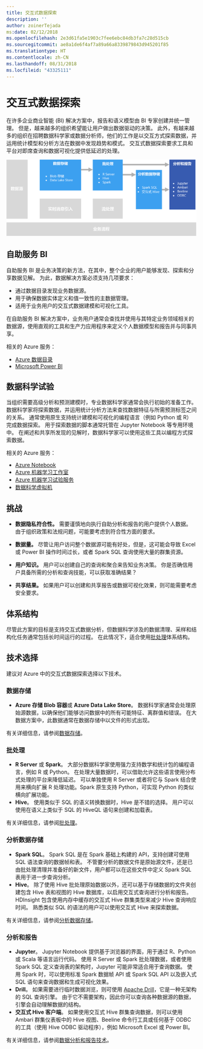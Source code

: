 ```yaml
---
title: 交互式数据探索
description: ''
author: zoinerTejada
ms:date: 02/12/2018
ms.openlocfilehash: 2e3d61fa5e1903c7fee6ebc84db3fa7c28d515cb
ms.sourcegitcommit: ae8a1de6f4af7a89a66a8339879843d945201f85
ms.translationtype: HT
ms.contentlocale: zh-CN
ms.lasthandoff: 08/31/2018
ms.locfileid: "43325111"
---
```

# <a name="interactive-data-exploration"></a>交互式数据探索

在许多企业商业智能 (BI) 解决方案中，报告和语义模型由 BI 专家创建并统一管理。 但是，越来越多的组织希望能让用户做出数据驱动的决策。 此外，有越来越多的组织在招聘数据科学家或数据分析师，他们的工作是以交互方式探索数据，并运用统计模型和分析方法在数据中发现趋势和模式。 交互式数据探索要求工具和平台对即席查询和数据可视化提供低延迟的处理。

![](./images/data-exploration.png)

## <a name="self-service-bi"></a>自助服务 BI

自助服务 BI 是业务决策的新方法，在其中，整个企业的用户能够发现、探索和分享数据见解。 为此，数据解决方案必须支持几项要求：

* 通过数据目录发现业务数据源。
* 用于确保数据实体定义和值一致性的主数据管理。
* 适用于业务用户的交互式数据建模和可视化工具。

在自助服务 BI 解决方案中，业务用户通常会查找并使用与其特定业务领域相关的数据源，使用直观的工具和生产力应用程序来定义个人数据模型和报告并与同事共享。

相关的 Azure 服务：

- [Azure 数据目录](/azure/data-catalog/data-catalog-what-is-data-catalog)
- [Microsoft Power BI](https://powerbi.microsoft.com/)

## <a name="data-science-experimentation"></a>数据科学试验
当组织需要高级分析和预测建模时，专业数据科学家通常会执行初始的准备工作。 数据科学家将探索数据，并运用统计分析方法来查找数据特征与所需预测标签之间的关系。 通常使用原生支持统计建模和可视化的编程语言（例如 Python 或 R）完成数据探索。 用于探索数据的脚本通常托管在 Jupyter Notebook 等专用环境中。 在阐述和共享所发现的见解时，数据科学家可以使用这些工具以编程方式探索数据。

相关的 Azure 服务：

- [Azure Notebook](https://notebooks.azure.com/)
- [Azure 机器学习工作室](/azure/machine-learning/studio/what-is-ml-studio)
- [Azure 机器学习试验服务](/azure/machine-learning/preview/experimentation-service-configuration)
- [数据科学虚拟机](/azure/machine-learning/data-science-virtual-machine/overview)

## <a name="challenges"></a>挑战

- **数据隐私符合性。** 需要谨慎地向执行自助分析和报告的用户提供个人数据。 由于组织政策和法规问题，可能要考虑到符合性方面的要求。 

- **数据量。** 尽管让用户访问整个数据源可能有好处，但是，这可能会导致 Excel 或 Power BI 操作时间过长，或者 Spark SQL 查询使用大量的群集资源。

- **用户知识。** 用户可以创建自己的查询和聚合来告知业务决策。 你是否确信用户具备所需的分析和查询技能，可以获取准确结果？

- **共享结果。** 如果用户可以创建和共享报告或数据可视化效果，则可能需要考虑安全要求。

## <a name="architecture"></a>体系结构

尽管此方案的目标是支持交互式数据分析，但数据科学涉及的数据清理、采样和结构化任务通常包括长时间运行的过程。 在此情况下，适合使用[批处理](../big-data/batch-processing.md)体系结构。

## <a name="technology-choices"></a>技术选择

建议对 Azure 中的交互式数据探索选择以下技术。

### <a name="data-storage"></a>数据存储

- **Azure 存储 Blob 容器**或 **Azure Data Lake Store**。 数据科学家通常会处理原始源数据，以确保他们能够访问数据中的所有可能特征、离群值和错误。 在大数据方案中，此数据通常在数据存储中以文件的形式出现。

有关详细信息，请参阅[数据存储](../technology-choices/data-storage.md)。

### <a name="batch-processing"></a>批处理

- **R Server** 或 **Spark**。 大部分数据科学家使用强力支持数学和统计包的编程语言，例如 R 或 Python。 在处理大量数据时，可以借助允许这些语言使用分布式处理的平台来降低延迟。 可以单独使用 R Server 或者将它与 Spark 结合使用来横向扩展 R 处理功能。Spark 原生支持 Python，可实现 Python 的类似横向扩展功能。
- **Hive**。 使用类似于 SQL 的语义转换数据时，Hive 是不错的选择。 用户可以使用在语义上类似于 SQL 的 HiveQL 语句来创建和加载表。

有关详细信息，请参阅[批处理](../technology-choices/batch-processing.md)。

### <a name="analytical-data-store"></a>分析数据存储

- **Spark SQL**。 Spark SQL 是在 Spark 基础上构建的 API，支持创建可使用 SQL 语法查询的数据帧和表。 不管要分析的数据文件是原始源文件，还是已由批处理清理并准备好的新文件，用户都可以在这些文件中定义 Spark SQL 表用于进一步查询分析。 
- **Hive**。 除了使用 Hive 批处理原始数据以外，还可以基于存储数据的文件夹创建包含 Hive 表和视图的 Hive 数据库，以启用交互式查询进行分析和报告。 HDInsight 包含使用内存中缓存的交互式 Hive 群集类型来减少 Hive 查询响应时间。 熟悉类似 SQL 的语法的用户可以使用交互式 Hive 来探索数据。

有关详细信息，请参阅[分析数据存储](../technology-choices/analytical-data-stores.md)。

### <a name="analytics-and-reporting"></a>分析和报告

- **Jupyter**。 Jupyter Notebook 提供基于浏览器的界面，用于通过 R、Python 或 Scala 等语言运行代码。 使用 R Server 或 Spark 批处理数据，或者使用 Spark SQL 定义查询表的架构时，Jupyter 可能非常适合用于查询数据。 使用 Spark 时，可以使用标准 Spark 数据帧 API 或 Spark SQL API 以及嵌入式 SQL 语句来查询数据和生成可视化效果。
- **Drill**。 如果需要进行临时数据浏览，则可使用 [Apache Drill](https://drill.apache.org/)，它是一种无架构的 SQL 查询引擎。 由于它不需要架构，因此你可以查询各种数据源的数据，引擎会自动理解数据的结构。
- **交互式 Hive 客户端**。 如果使用交互式 Hive 群集查询数据，则可以使用 Ambari 群集仪表板中的 Hive 视图、Beeline 命令行工具或任何基于 ODBC 的工具（使用 Hive ODBC 驱动程序），例如 Microsoft Excel 或 Power BI。

有关详细信息，请参阅[数据分析和报告技术](../technology-choices/analysis-visualizations-reporting.md)。
